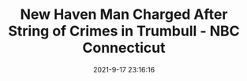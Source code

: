 ---
"title": "New Haven Man Charged After String of Crimes in Trumbull - NBC Connecticut"
"date": "2021-9-17 23:16:16"
"feed_name": "GOOGLENEWSCONSTRUCTION"
"feed_website": "https://news.google.com/search?q=construction%2Bincident&hl=en-US&gl=US&ceid=US:en"
"feed_rss": "https://news.google.com/rss/search?q=construction%2Bincident&hl=en-US&gl=US&ceid=US:en"
"link": "https://www.nbcconnecticut.com/news/local/new-haven-man-charged-after-string-of-crimes-in-trumbull/2585038/"
"file": "_posts/2021-1-1-adebd791737097ce9c166e3d7da618c6fc22d057.md"
"accident": "0"
"drilling": "0"
"dead": "0"
"injured": "0"
---